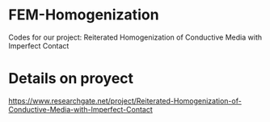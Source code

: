 # FEM-Homogenization
Codes for our project: Reiterated Homogenization of Conductive Media with Imperfect Contact

# Details on proyect
https://www.researchgate.net/project/Reiterated-Homogenization-of-Conductive-Media-with-Imperfect-Contact
